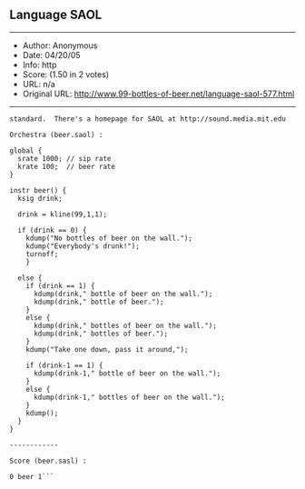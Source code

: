 
## Language SAOL ##
---
- Author: Anonymous
- Date: 04/20/05
- Info: http
- Score:  (1.50 in 2 votes)
- URL: n/a
- Original URL: http://www.99-bottles-of-beer.net/language-saol-577.html
---

```SAOL is the music-synthesis language which is part of the MPEG-4 
standard.  There's a homepage for SAOL at http://sound.media.mit.edu

Orchestra (beer.saol) :

global {
  srate 1000; // sip rate
  krate 100;  // beer rate
}

instr beer() {
  ksig drink;

  drink = kline(99,1,1);

  if (drink == 0) {
    kdump("No bottles of beer on the wall.");
    kdump("Everybody's drunk!");
    turnoff;
    }

  else {
    if (drink == 1) {
      kdump(drink," bottle of beer on the wall.");
      kdump(drink," bottle of beer.");
    } 
    else { 
      kdump(drink," bottles of beer on the wall.");
      kdump(drink," bottles of beer.");
    }
    kdump("Take one down, pass it around,");

    if (drink-1 == 1) {
      kdump(drink-1," bottle of beer on the wall.");
    } 
    else { 
      kdump(drink-1," bottles of beer on the wall.");
    }
    kdump();
  }
}

------------

Score (beer.sasl) :

0 beer 1```